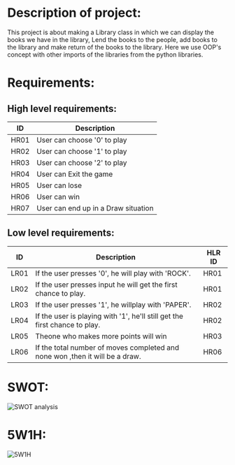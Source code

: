 # Description of project:
This project is about making a Library class in which we can display the books we have in the library, Lend the books to the people, add books to the library and make return of the books to the library. Here we use OOP's concept with other imports of the libraries from the python libraries.

# Requirements:
## High level requirements:

| ID | Description | 
| ----- | ----- | 
| HR01 | User can choose '0' to play |
| HR02 | User can choose '1' to play |
| HR03 | User can choose '2' to play |
| HR04 | User can Exit the game |
| HR05 | User can lose|
| HR06 | User can win|
| HR07 | User can end up in a Draw situation|

## Low level requirements:


| ID | Description | HLR ID |
| ------ | --------- | ------ |
| LR01 | If the user presses '0', he will play with 'ROCK'. | HR01 |
| LR02 | If the user presses input he will get the first chance to play. | HR01 |
| LR03 | If the user presses '1', he willplay with 'PAPER'. | HR02 |
| LR04 | If the user is playing with '1', he'll still get the first chance to play. | HR02 |
| LR05 | Theone who makes more points will win | HR03 |
| LR06 | If the total number of moves completed and none won ,then it will be a draw. | HR06 |


# SWOT:
![SWOT analysis]()
# 5W1H:
![5W1H]()
